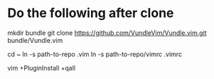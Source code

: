 # Do the following after clone

mkdir bundle
git clone https://github.com/VundleVim/Vundle.vim.git bundle/Vundle.vim

cd ~
ln -s path-to-repo .vim
ln -s path-to-repo/vimrc .vimrc

vim +PluginInstall +qall
